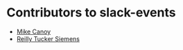# Contributors to slack-events

- [Mike Canoy](//mikecanoy.net)
- [Reilly Tucker Siemens](//tuckersiemens.com)
